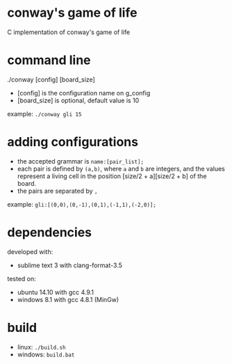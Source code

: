 conway's game of life
============

C implementation of conway's game of life

command line
============
./conway [config] [board_size]

- [config] is the configuration name on g_config
- [board_size] is optional, default value is 10

example: `./conway gli 15`

adding configurations
============ 
- the accepted grammar is `name:[pair_list];`
- each pair is defined by `(a,b)`, where `a` and `b` are integers, and the values represent a living cell in the position [size/2 + a][size/2 + b] of the board. 
- the pairs are separated by `,`

example: `gli:[(0,0),(0,-1),(0,1),(-1,1),(-2,0)];` 

dependencies
============
developed with:
- sublime text 3 with clang-format-3.5

tested on:
- ubuntu 14.10 with gcc 4.9.1 
- windows 8.1 with gcc 4.8.1 (MinGw)

build
============
- linux: `./build.sh`
- windows: `build.bat`
